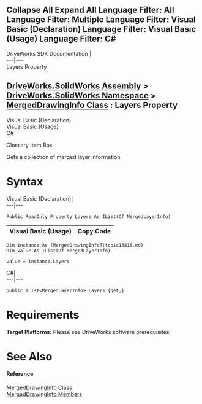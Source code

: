 Collapse All Expand All Language Filter: All  Language Filter: Multiple  Language Filter: Visual Basic (Declaration) Language Filter: Visual Basic (Usage) Language Filter: C#  
---  
DriveWorks SDK Documentation  |   
---|---  
Layers Property   
  
[DriveWorks.SolidWorks Assembly](topic13342.md) > [DriveWorks.SolidWorks Namespace](topic13345.md) > [MergedDrawingInfo Class](topic13815.md) : Layers Property  
---  
  
Visual Basic (Declaration)    
Visual Basic (Usage)    
C# 

Glossary Item Box

Gets a collection of merged layer information. 

# Syntax

Visual Basic (Declaration)|   
---|---  
      
    
    Public ReadOnly Property Layers As IList(Of MergedLayerInfo)  
  
Visual Basic (Usage)| Copy Code  
---|---  
      
    
    Dim instance As [MergedDrawingInfo](topic13815.md)
    Dim value As IList(Of MergedLayerInfo)
     
    value = instance.Layers  
  
C#|   
---|---  
      
    
    public IList<MergedLayerInfo> Layers {get;}  
  
# Requirements

**Target Platforms:** Please see DriveWorks software prerequisites.

# See Also

#### Reference

[MergedDrawingInfo Class](topic13815.md)   
[MergedDrawingInfo Members](topic13816.md)


